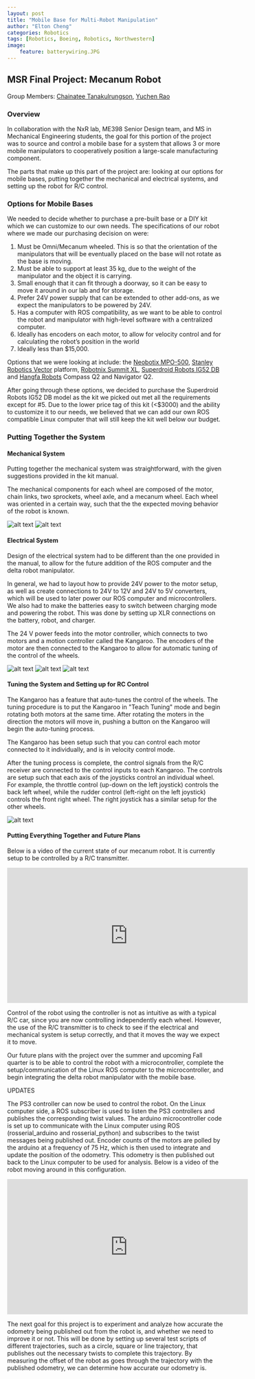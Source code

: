 ```yaml
---
layout: post
title: "Mobile Base for Multi-Robot Manipulation"
author: "Elton Cheng"
categories: Robotics
tags: [Robotics, Boeing, Robotics, Northwestern]
image:
    feature: batterywiring.JPG
---
```


## MSR Final Project: Mecanum Robot

Group Members:
[Chainatee Tanakulrungson], [Yuchen Rao]

### Overview
In collaboration with the NxR lab, ME398 Senior Design team, and MS in Mechanical Engineering students, the goal for this portion of the project was to source and control a mobile base for a system that allows 3 or more mobile manipulators to cooperatively position a large-scale manufacturing component.

The parts that make up this part of the project are: looking at our options for mobile bases, putting together the mechanical and electrical systems, and setting up the robot for R/C control.

### Options for Mobile Bases
We needed to decide whether to purchase a pre-built base or a DIY kit which we can customize to our own needs. The specifications of our robot where we made our purchasing decision on were:
1. Must be Omni/Mecanum wheeled. This is so that the orientation of the manipulators that will be eventually placed on the base will not rotate as the base is moving.
2. Must be able to support at least 35 kg, due to the weight of the manipulator and the object it is carrying.
3. Small enough that it can fit through a doorway, so it can be easy to move it around in our lab and for storage.
4. Prefer 24V power supply that can be extended to other add-ons, as we expect the manipulators to be powered by 24V.
5. Has a computer with ROS compatibility, as we want to be able to control the robot and manipulator with high-level software with a centralized computer.
6. Ideally has encoders on each motor, to allow for velocity control and for calculating the robot’s position in the world
7. Ideally less than $15,000.

Options that we were looking at include: the [Neobotix MPO-500],  [Stanley Robotics Vector] platform, [Robotnix Summit XL], [Superdroid Robots IG52 DB] and [Hangfa Robots] Compass Q2 and Navigator Q2.

After going through these options, we decided to purchase the Superdroid Robots IG52 DB model as the kit we picked out met all the requirements except for #5. Due to the lower price tag of this kit (<$3000) and the ability to customize it to our needs, we believed that we can add our own ROS compatible Linux computer that will still keep the kit well below our budget.

### Putting Together the System
#### Mechanical System
Putting together the mechanical system was straightforward, with the given suggestions provided in the kit manual.

The mechanical components for each wheel are composed of the motor, chain links, two sprockets, wheel axle, and a mecanum wheel. Each wheel was oriented in a certain way, such that the the expected moving behavior of the robot is known.

![alt text][Wheel Setup]
![alt text][Mechanical System]

#### Electrical System
Design of the electrical system had to be different than the one provided in the manual, to allow for the future addition of the ROS computer and the delta robot manipulator.

In general, we had to layout how to provide 24V power to the motor setup, as well as create connections to 24V to 12V and 24V to 5V converters, which will be used to later power our ROS computer and microcontrollers. We also had to make the batteries easy to switch between charging mode and powering the robot. This was done by setting up XLR connections on the battery, robot, and charger.

The 24 V power feeds into the motor controller, which connects to two motors and a motion controller called the Kangaroo. The encoders of the motor are then connected to the Kangaroo to allow for automatic tuning of the control of the wheels.

![alt text][Motor Wiring]
![alt text][Top Wiring]
![alt text][Battery Wiring]

#### Tuning the System and Setting up for RC Control
The Kangaroo has a feature that auto-tunes the control of the wheels. The tuning procedure is to put the Kangaroo in "Teach Tuning" mode and begin rotating both motors at the same time. After rotating the moters in the direction the motors will move in, pushing a button on the Kangaroo will begin the auto-tuning process.

The Kangaroo has been setup such that you can control each motor connected to it individually, and is in velocity control mode.

After the tuning process is complete, the control signals from the R/C receiver are connected to the control inputs to each Kangaroo. The controls are setup such that each axis of the joysticks control an individual wheel. For example, the throttle control (up-down on the left joystick) controls the back left wheel, while the rudder control (left-right on the left joystick) controls the front right wheel. The right joystick has a similar setup for the other wheels.

![alt text][Controller]

#### Putting Everything Together and Future Plans
Below is a video of the current state of our mecanum robot. It is currently setup to be controlled by a R/C transmitter.

<div align="center">
    <iframe width="560" height="315" src="https://www.youtube.com/embed/kzWEl1mqmtc" frameborder="0" allowfullscreen></iframe>
</div>

Control of the robot using the controller is not as intuitive as with a typical R/C car, since you are now controlling independently each wheel. However, the use of the R/C transmitter is to check to see if the electrical and mechanical system is setup correctly, and that it moves the way we expect it to move.

Our future plans with the project over the summer and upcoming Fall quarter is to be able to control the robot with a microcontroller, complete the setup/communication of the Linux ROS computer to the microcontroller, and begin integrating the delta robot manipulator with the mobile base.

UPDATES

The PS3 controller can now be used to control the robot. On the Linux computer side, a ROS subscriber is used to listen the PS3 controllers and publishes the corresponding twist values. The arduino microcontroller code is set up to communicate with the Linux computer using ROS (rosserial_arduino and rosserial_python) and subscribes to the twist messages being published out. Encoder counts of the motors are polled by the arduino at a frequency of 75 Hz, which is then used to integrate and update the position of the odometry. This odometry is then published out back to the Linux computer to be used for analysis. Below is a video of the robot moving around in this configuration.

<div align="center">
    <iframe width="560" height="315" src="https://youtu.be/KyK1uE_hnJ4" frameborder="0" allowfullscreen></iframe>
</div>

The next goal for this project is to experiment and analyze how accurate the odometry being published out from the robot is, and whether we need to improve it or not. This will be done by setting up several test scripts of different trajectories, such as a circle, square or line trajectory, that publishes out the necessary twists to complete this trajectory. By measuring the offset of the robot as goes through the trajectory with the published odometry, we can determine how accurate our odometry is.

[Chainatee Tanakulrungson]:https://ctanakul.github.io/chainatee-portfolio/
[Yuchen Rao]:https://yuchenrao.github.io/Portfolio/
[Neobotix MPO-500]:http://www.neobotix-robots.com/mecanum-robot-mpo-500.html
[Stanley Robotics Vector]:https://stanleyinnovation.com/robotics/vector-robotic-mobility-platform/
[Robotnix Summit XL]:https://www.roscomponents.com/en/mobile-robots/17-summit-xl.html#/gps-no/summit_xl_docking_station-no/encoders-no/cpu-intel_baytrail_j1900_ssd_120_gb_ram_4_gb/omni_wheels-rubber_wheels/summit_xl_rgbd_zone-no/summit_xl_zone_2-no/summit_xl_zone_3-no
[Superdroid Robots IG52 DB]:https://www.superdroidrobots.com/shop/item.aspx/programmable-mecanum-wheel-vectoring-robot-ig52-db/1788/
[Hangfa Robots]:http://www.hangfa.com/EN/robot/Navigator.html
[Mechanical System]:/assets/img/mechanical.png "Putting the robot together"
[Wheel Setup]:/assets/img/wheelsetup.png "Orientation of the wheels"
[Motor Wiring]:/assets/img/motorwiring.JPG "Wiring of the motors"
[Top Wiring]:/assets/img/topwiring.JPG "Wiring of the switches and converters"
[Battery Wiring]:/assets/img/batterywiring.JPG "Wiring of the battery to the robot"
[Controller]:/assets/img/controller.png "R/C Controller"


